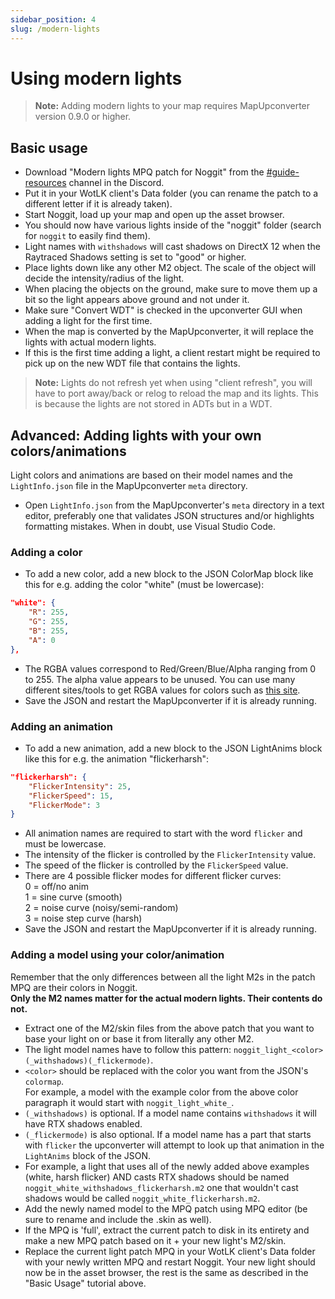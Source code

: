 ```yaml
---
sidebar_position: 4
slug: /modern-lights
---
```


# Using modern lights
> **Note:** Adding modern lights to your map requires MapUpconverter version 0.9.0 or higher.
## Basic usage
- Download "Modern lights MPQ patch for Noggit" from the [#guide-resources](https://discord.com/channels/1264317233190928385/1268871553010106480) channel in the Discord.
- Put it in your WotLK client's Data folder (you can rename the patch to a different letter if it is already taken).
- Start Noggit, load up your map and open up the asset browser.
- You should now have various lights inside of the "noggit" folder (search for `noggit` to easily find them).
- Light names with `withshadows` will cast shadows on DirectX 12 when the Raytraced Shadows setting is set to "good" or higher.
- Place lights down like any other M2 object. The scale of the object will decide the intensity/radius of the light.
- When placing the objects on the ground, make sure to move them up a bit so the light appears above ground and not under it.
- Make sure "Convert WDT" is checked in the upconverter GUI when adding a light for the first time.
- When the map is converted by the MapUpconverter, it will replace the lights with actual modern lights.
- If this is the first time adding a light, a client restart might be required to pick up on the new WDT file that contains the lights.
> **Note:** Lights do not refresh yet when using "client refresh", you will have to port away/back or relog to reload the map and its lights. This is because the lights are not stored in ADTs but in a WDT.

## Advanced: Adding lights with your own colors/animations
Light colors and animations are based on their model names and the `LightInfo.json` file in the MapUpconverter `meta` directory. 
- Open `LightInfo.json` from the MapUpconverter's `meta` directory in a text editor, preferably one that validates JSON structures and/or highlights formatting mistakes. When in doubt, use Visual Studio Code.  

### Adding a color
- To add a new color, add a new block to the JSON ColorMap block like this for e.g. adding the color "white" (must be lowercase):
```JSON
"white": {
    "R": 255,
    "G": 255,
    "B": 255,
    "A": 0
},
```
- The RGBA values correspond to Red/Green/Blue/Alpha ranging from 0 to 255. The alpha value appears to be unused. You can use many different sites/tools to get RGBA values for colors such as [this site](https://www.flatuicolorpicker.com/).
- Save the JSON and restart the MapUpconverter if it is already running.

### Adding an animation
- To add a new animation, add a new block to the JSON LightAnims block like this for e.g. the animation "flickerharsh":
```JSON
"flickerharsh": {
    "FlickerIntensity": 25,
    "FlickerSpeed": 15,
    "FlickerMode": 3
}
```
- All animation names are required to start with the word `flicker` and must be lowercase.
- The intensity of the flicker is controlled by the `FlickerIntensity` value.
- The speed of the flicker is controlled by the `FlickerSpeed` value.
- There are 4 possible flicker modes for different flicker curves:  
0 = off/no anim  
1 = sine curve (smooth)  
2 = noise curve (noisy/semi-random)  
3 = noise step curve (harsh)  
- Save the JSON and restart the MapUpconverter if it is already running.

### Adding a model using your color/animation
Remember that the only differences between all the light M2s in the patch MPQ are their colors in Noggit.  
**Only the M2 names matter for the actual modern lights. Their contents do not.**

- Extract one of the M2/skin files from the above patch that you want to base your light on or base it from literally any other M2.
- The light model names have to follow this pattern: `noggit_light_<color>(_withshadows)(_flickermode)`.
- `<color>` should be replaced with the color you want from the JSON's `colormap`.  
For example, a model with the example color from the above color paragraph it would start with `noggit_light_white_`.
- `(_withshadows)` is optional. If a model name contains `withshadows` it will have RTX shadows enabled.
- `(_flickermode)` is also optional. If a model name has a part that starts with `flicker` the upconverter will attempt to look up that animation in the `LightAnims` block of the JSON.
- For example, a light that uses all of the newly added above examples (white, harsh flicker) AND casts RTX shadows should be named `noggit_white_withshadows_flickerharsh.m2` one that wouldn't cast shadows would be called `noggit_white_flickerharsh.m2`.
- Add the newly named model to the MPQ patch using MPQ editor (be sure to rename and include the .skin as well). 
- If the MPQ is 'full', extract the current patch to disk in its entirety and make a new MPQ patch based on it + your new light's M2/skin.
- Replace the current light patch MPQ in your WotLK client's Data folder with your newly written MPQ and restart Noggit. Your new light should now be in the asset browser, the rest is the same as described in the "Basic Usage" tutorial above.